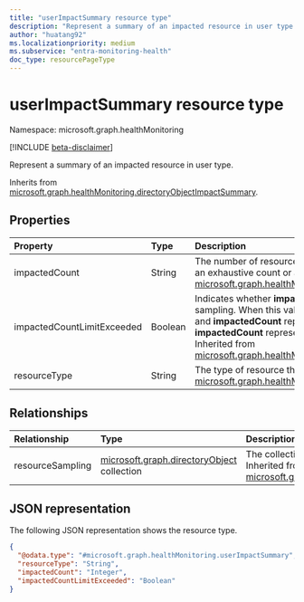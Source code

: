 ```yaml
---
title: "userImpactSummary resource type"
description: "Represent a summary of an impacted resource in user type."
author: "huatang92"
ms.localizationpriority: medium
ms.subservice: "entra-monitoring-health"
doc_type: resourcePageType
---
```


# userImpactSummary resource type

Namespace: microsoft.graph.healthMonitoring

[!INCLUDE [beta-disclaimer](../../includes/beta-disclaimer.md)]

Represent a summary of an impacted resource in user type.


Inherits from [microsoft.graph.healthMonitoring.directoryObjectImpactSummary](../resources/healthmonitoring-directoryobjectimpactsummary.md).

## Properties
|Property|Type|Description|
|:---|:---|:---|
|impactedCount|String|The number of resources impacted. The number could be an exhaustive count or a sampling count. Inherited from [microsoft.graph.healthMonitoring.resourceImpactSummary](../resources/healthmonitoring-resourceimpactsummary.md).|
|impactedCountLimitExceeded|Boolean|Indicates whether **impactedCount** is exhaustive or a sampling. When this value is "true," the limit was exceeded and **impactedCount** represents a sampling. Otherwise, **impactedCount** represents the true number of impacts. Inherited from [microsoft.graph.healthMonitoring.resourceImpactSummary](../resources/healthmonitoring-resourceimpactsummary.md).|
|resourceType|String|The type of resource that was impacted. Inherited from [microsoft.graph.healthMonitoring.resourceImpactSummary](../resources/healthmonitoring-resourceimpactsummary.md).|

## Relationships
|Relationship|Type|Description|
|:---|:---|:---|
|resourceSampling|[microsoft.graph.directoryObject](../resources/directoryobject.md) collection|The collection of sampling resources that were impacted. Inherited from [microsoft.graph.healthMonitoring.directoryObjectImpactSummary](../resources/healthmonitoring-directoryobjectimpactsummary.md)|

## JSON representation
The following JSON representation shows the resource type.
<!-- {
  "blockType": "resource",
  "@odata.type": "microsoft.graph.healthMonitoring.userImpactSummary"
}
-->
``` json
{
  "@odata.type": "#microsoft.graph.healthMonitoring.userImpactSummary",
  "resourceType": "String",
  "impactedCount": "Integer",
  "impactedCountLimitExceeded": "Boolean"
}
```

